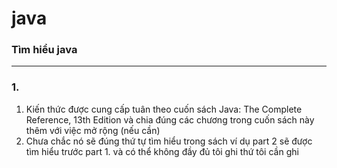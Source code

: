 # **java**
### Tìm hiểu java 
--- 
### 1. 
1. Kiến thức được cung cấp tuân theo cuốn sách Java: The Complete Reference, 13th Edition và chia đúng các chương trong cuốn sách này thêm với việc mở rộng (nếu cần)
1. Chưa chắc nó sẽ đúng thứ tự tìm hiểu trong sách ví dụ part 2 sẽ được tìm hiểu trước part 1. và có thể không đầy đủ tôi ghi thứ tôi cần ghi